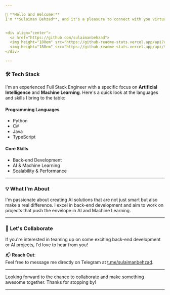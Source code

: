 ```yaml
---

👋 **Hello and Welcome!**  
I'm **Sulaiman Behzad**, and it's a pleasure to connect with you virtually.


<div align="center">
  <a href="https://github.com/sulaimanbehzad">
  <img height="180em" src="https://github-readme-stats.vercel.app/api?username=sulaimanbehzad&show_icons=true&theme=dracula&include_all_commits=true&count_private=true"/>
  <img height="180em" src="https://github-readme-stats.vercel.app/api/top-langs/?username=sulaimanbehzad&layout=compact&langs_count=7&theme=dracula"/>
</div>

---
```


### 🛠 **Tech Stack**

I'm an experienced Full Stack Engineer with a specific focus on **Artificial Intelligence** and **Machine Learning**. Here's a quick look at the languages and skills I bring to the table:

#### **Programming Languages**
- Python
- C#
- Java
- TypeScript

#### **Core Skills**
- Back-end Development
- AI & Machine Learning
- Scalability & Performance

---

### 💡 **What I'm About**

I'm passionate about creating AI solutions that are not just smart but also make a real difference. I excel in back-end development and aim to work on projects that push the envelope in AI and Machine Learning.

---

### 🤝 **Let's Collaborate**

If you're interested in teaming up on some exciting back-end development or AI projects, I'd love to hear from you!

📬 **Reach Out**:  
Feel free to message me directly on Telegram at [t.me/sulaimanbehzad](https://t.me/sulaimanbehzad).

---

Looking forward to the chance to collaborate and make something awesome together. Thanks for stopping by!

---

<!---
sulaimanbehzad/sulaimanbehzad is a ✨ special ✨ repository because its `README.md` (this file) appears on your GitHub profile.
You can click the Preview link to take a look at your changes.
--->
